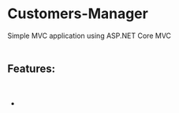 # Customers-Manager

Simple MVC application using ASP.NET Core MVC<br />
<br />
<h2>Features:</h2><br />
<ul>
  <li><a href="https://en.wikipedia.org/wiki/Create,_read,_update_and_delete>CRUD</a> functions for customers</li>
  <li>Search bar for filter results base on Province and company name</li>
  <li>Local database for store customers</li>
</ul>
